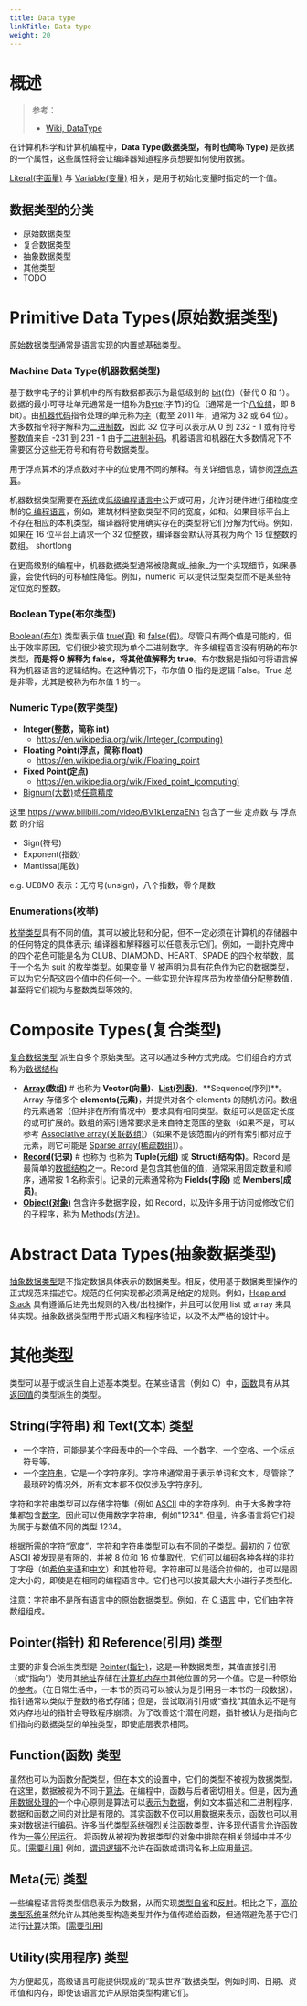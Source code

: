 ```yaml
---
title: Data type
linkTitle: Data type
weight: 20
---
```


# 概述

> 参考：
>
> - [Wiki, DataType](https://en.wikipedia.org/wiki/Data_type)

在计算机科学和计算机编程中，**Data Type(数据类型，有时也简称 Type)** 是数据的一个属性，这些属性将会让编译器知道程序员想要如何使用数据。

[Literal(字面量)](/docs/2.编程/计算机科学/Literal.md) 与 [Variable(变量)](/docs/2.编程/计算机科学/Variable.md) 相关，是用于初始化变量时指定的一个值。

## 数据类型的分类

- 原始数据类型
- 复合数据类型
- 抽象数据类型
- 其他类型
- TODO

# Primitive Data Types(原始数据类型)

[原始数据类型](https://en.wikipedia.org/wiki/Primitive_data_type)通常是语言实现的内置或基础类型。

### Machine Data Type(机器数据类型)

基于数字电子的计算机中的所有数据都表示为最低级别的 [bit](https://en.wikipedia.org/wiki/Bit)(位)（替代 0 和 1）。数据的最小可寻址单元通常是一组称为[Byte](https://en.wikipedia.org/wiki/Byte)(字节)的位（通常是一个[八位组](<https://en.wikipedia.org/wiki/Octet_(computing)>)，即 8 bit）。由[机器代码](https://en.wikipedia.org/wiki/Machine_code)指令处理的单元称为[字](<https://en.wikipedia.org/wiki/Word_(data_type)>)（截至 2011 年，通常为 32 或 64 位）。大多数指令将字解释为[二进制数](https://en.wikipedia.org/wiki/Binary_number)，因此 32 位字可以表示从 0 到 232 - 1 或有符号整数值来自 -231 到 231 - 1 由于[二进制补码](https://en.wikipedia.org/wiki/Two%27s_complement)，机器语言和机器在大多数情况下不需要区分这些无符号和有符号数据类型。

用于浮点算术的浮点数对字中的位使用不同的解释。有关详细信息，请参阅[浮点运算](https://en.wikipedia.org/wiki/Floating-point_arithmetic)。

机器数据类型需要在[系统](https://en.wikipedia.org/wiki/Systems_programming)或[低级编程语言中](https://en.wikipedia.org/wiki/Low-level_programming_language)公开或可用，允许对硬件进行细粒度控制的[C 编程语言](https://en.wikipedia.org/wiki/C_programming_language)，例如，建筑材料整数类型不同的宽度，如和。如果目标平台上不存在相应的本机类型，编译器将使用确实存在的类型将它们分解为代码。例如，如果在 16 位平台上请求一个 32 位整数，编译器会默认将其视为两个 16 位整数的数组。 shortlong

在更高级别的编程中，机器数据类型通常被隐藏或\_抽象\_为一个实现细节，如果暴露，会使代码的可移植性降低。例如，numeric 可以提供泛型类型而不是某些特定位宽的整数。

### Boolean Type(布尔类型)

[Boolean(布尔)](https://en.wikipedia.org/wiki/Boolean_type) 类型表示值 [true(真)](https://en.wikipedia.org/wiki/Logical_truth) 和 [false(假)](https://en.wikipedia.org/wiki/Logical_truth)。尽管只有两个值是可能的，但出于效率原因，它们很少被实现为单个二进制数字。许多编程语言没有明确的布尔类型，**而是将 0 解释为 false，将其他值解释为 true**。布尔数据是指如何将语言解释为机器语言的逻辑结构。在这种情况下，布尔值 0 指的是逻辑 False。True 总是非零，尤其是被称为布尔值 1 的一。

### Numeric Type(数字类型)

- **Integer(整数，简称 int)**
    - https://en.wikipedia.org/wiki/Integer_(computing)
- **Floating Point(浮点，简称 float)**
    - https://en.wikipedia.org/wiki/Floating_point
- **Fixed Point(定点)**
    - https://en.wikipedia.org/wiki/Fixed_point_(computing)
- [Bignum(大数)](https://en.wikipedia.org/wiki/Bignum)或[任意精度](https://en.wikipedia.org/wiki/Arbitrary_precision)

这里 https://www.bilibili.com/video/BV1kLenzaENh 包含了一些 定点数 与 浮点数 的介绍

- Sign(符号)
- Exponent(指数)
- Mantissa(尾数)

e.g. UE8M0 表示：无符号(unsign)，八个指数，零个尾数

### Enumerations(枚举)

[枚举类型](https://en.wikipedia.org/wiki/Enumerated_type)具有不同的值，其可以被比较和分配，但不一定必须在计算机的存储器中的任何特定的具体表示; 编译器和解释器可以任意表示它们。例如，一副扑克牌中的四个花色可能是名为 CLUB、DIAMOND、HEART、SPADE 的四个枚举数，属于一个名为 suit 的枚举类型。如果变量 V 被声明为具有花色作为它的数据类型，可以为它分配这四个值中的任何一个。一些实现允许程序员为枚举值分配整数值，甚至将它们视为与整数类型等效的。

# Composite Types(复合类型)

[复合数据类型](/docs/2.编程/计算机科学/Data%20Type/复合数据类型/复合数据类型.md) 派生自多个原始类型。这可以通过多种方式完成。它们组合的方式称为[数据结构](https://en.wikipedia.org/wiki/Data_structure)

- **[Array](/docs/2.编程/计算机科学/Data%20Type/复合数据类型/Array.md)(数组)** # 也称为 **Vector(向量)**、[**List(列表)**](https://en.wikipedia.org/wiki/List_(abstract_data_type))、**Sequence(序列)**。Array 存储多个 **elements(元素)**，并提供对各个 elements 的随机访问。数组的元素通常（但并非在所有情况中）要求具有相同类型。数组可以是固定长度的或可扩展的。数组的索引通常要求是来自特定范围的整数（如果不是，可以参考 [Associative array(关联数组)](https://en.wikipedia.org/wiki/Associative_array)）（如果不是该范围内的所有索引都对应于元素，则它可能是 [Sparse array(稀疏数组)](https://en.wikipedia.org/wiki/Sparse_array)）。
- **[Record](https://en.wikipedia.org/wiki/Record_(computer_science))(记录)**  # 也称为 也称为 **Tuple(元组)** 或 **Struct(结构体)**。Record 是最简单的[数据结构](https://en.wikipedia.org/wiki/Data_structure)之一。Record 是包含其他值的值，通常采用固定数量和顺序，通常按 1 名称索引。记录的元素通常称为 **Fields(字段)** 或 **Members(成员)**。
- **[Object(对象)](https://en.wikipedia.org/wiki/Object_(computer_science))** 包含许多数据字段，如 Record，以及许多用于访问或修改它们的子程序，称为 [Methods(方法)](<https://en.wikipedia.org/wiki/Method_(computer_programming)>)。

# Abstract Data Types(抽象数据类型)

[抽象数据类型](/docs/2.编程/计算机科学/Data%20Type/抽象数据类型/抽象数据类型.md)是不指定数据具体表示的数据类型。相反，使用基于数据类型操作的正式规范来描述它。规范的任何实现都必须满足给定的规则。例如，[Heap and Stack](/docs/2.编程/计算机科学/Heap%20and%20Stack.md) 具有遵循后进先出规则的入栈/出栈操作，并且可以使用 list 或 array 来具体实现。抽象数据类型用于形式语义和程序验证，以及不太严格的设计中。

# 其他类型

类型可以基于或派生自上述基本类型。在某些语言（例如 C）中，[函数](<https://en.wikipedia.org/wiki/Function_(computer_science)>)具有从其[返回值](https://en.wikipedia.org/wiki/Return_value)的类型派生的类型。

## String(字符串) 和 Text(文本) 类型

- 一个[字符](<https://en.wikipedia.org/wiki/Character_(computing)>)，可能是某个[字母表](https://en.wikipedia.org/wiki/Alphabet)中的一个[字母](https://en.wikipedia.org/wiki/Alphabet)、一个数字、一个空格、一个标点符号等。
- 一个[字符串](<https://en.wikipedia.org/wiki/String_(computer_science)>)，它是一个字符序列。字符串通常用于表示单词和文本，尽管除了最琐碎的情况外，所有文本都不仅仅涉及字符序列。

字符和字符串类型可以存储字符集（例如 [ASCII](https://en.wikipedia.org/wiki/ASCII) 中的字符序列。由于大多数字符集都包含[数字](https://en.wikipedia.org/wiki/Numerical_digit)，因此可以使用数字字符串，例如"1234". 但是，许多语言将它们视为属于与数值不同的类型 1234。

根据所需的字符“宽度”，字符和字符串类型可以有不同的子类型。最初的 7 位宽 ASCII 被发现是有限的，并被 8 位和 16 位集取代，它们可以编码各种各样的非拉丁字母（如[希伯来语](https://en.wikipedia.org/wiki/Hebrew)和[中文](https://en.wikipedia.org/wiki/Chinese_language)）和其他符号。字符串可以是适合拉伸的，也可以是固定大小的，即使是在相同的编程语言中。它们也可以按其最大大小进行子类型化。

注意：字符串不是所有语言中的原始数据类型。例如，在 [C 语言](<https://en.wikipedia.org/wiki/C_(programming_language)>) 中，它们由字符数组组成。

## Pointer(指针) 和 Reference(引用) 类型

主要的非复合派生类型是 [Pointer(指针)](docs/2.编程/计算机科学/Data%20type/抽象数据类型/Pointer(指针).md)，这是一种数据类型，其值直接引用（或“指向”）使用其[地址](https://en.wikipedia.org/wiki/Memory_address)存储在[计算机内存中](https://en.wikipedia.org/wiki/Computer_memory)其他位置的另一个值。它是一种原始的[参考](<https://en.wikipedia.org/wiki/Reference_(computer_science)>)。（在日常生活中，一本书的页码可以被认为是引用另一本书的一段数据）。指针通常以类似于整数的格式存储；但是，尝试取消引用或“查找”其值永远不是有效内存地址的指针会导致程序崩溃。为了改善这个潜在问题，指针被认为是指向它们指向的数据类型的单独类型，即使底层表示相同。

## Function(函数) 类型

虽然也可以为函数分配类型，但在本文的设置中，它们的类型不被视为数据类型。在这里，数据被视为不同于[算法](https://en.wikipedia.org/wiki/Algorithm)。在编程中，函数与后者密切相关。但是，因为[通用数据处理的](https://en.wikipedia.org/wiki/Universal_Turing_machine)一个中心原则是算法可以[表示为数据](https://en.wikipedia.org/wiki/G%C3%B6del_numbering#Generalizations)，例如文本描述和二进制程序，数据和函数之间的对比是有限的。其实函数不仅可以用数据来表示，函数也可以用来[对数据](https://en.wikipedia.org/wiki/Lambda_calculus#Encoding_datatypes)进行[编码](https://en.wikipedia.org/wiki/Lambda_calculus#Encoding_datatypes)。许多当代[类型系统](https://en.wikipedia.org/wiki/Type_systems)强烈关注函数类型，许多现代语言允许函数作为[一等公民运行](https://en.wikipedia.org/wiki/First-class_citizen)。
将函数从被视为数据类型的对象中排除在相关领域中并不少见。\[[需要引用](https://en.wikipedia.org/wiki/Wikipedia:Citation_needed)] 例如，[谓词逻辑](https://en.wikipedia.org/wiki/Predicate_logic)不允许在函数或谓词名称上应用[量词](<https://en.wikipedia.org/wiki/Quantifier_(logic)>)。

## Meta(元) 类型

一些编程语言将类型信息表示为数据，从而实现[类型自省](https://en.wikipedia.org/wiki/Type_introspection)和[反射](<https://en.wikipedia.org/wiki/Reflection_(computer_programming)>)。相比之下，[高阶](https://en.wikipedia.org/wiki/Type_constructor) [类型系统](https://en.wikipedia.org/wiki/Type_systems)虽然允许从其他类型构造类型并作为值传递给函数，但通常避免基于它们进行[计算](https://en.wikipedia.org/wiki/Computational)决策。\[[需要引用](https://en.wikipedia.org/wiki/Wikipedia:Citation_needed)]

## Utility(实用程序) 类型

为方便起见，高级语言可能提供现成的“现实世界”数据类型，例如时间、日期、货币值和内存，即使该语言允许从原始类型构建它们。

